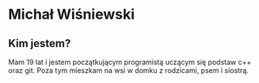 # Michał Wiśniewski

## Kim jestem?
Mam 19 lat i jestem początkującym programistą uczącym się podstaw c++ oraz git.
Poza tym mieszkam na wsi w domku z rodzicami, psem i siostrą.